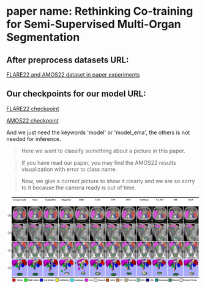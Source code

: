 # paper name: Rethinking Co-training for Semi-Supervised Multi-Organ Segmentation

## After preprocess datasets URL:
[FLARE22 and AMOS22 dataset in paper experiments](https://pan.baidu.com/s/1_1wLTEnDLPcstaCG4rLg6A?pwd=hias)

## Our checkpoints for our model URL:
[FLARE22 checkpoint](https://pan.baidu.com/s/1hRg29_Ya_yY0HwpsgYN6Dw?pwd=hias)

[AMOS22 checkpoint](https://pan.baidu.com/s/1etorr7LTEGon4CykPHz-QA?pwd=hias)

And we just need the keywords 'model' or 'model_ema', the others is not needed for inference.

> Here we want to classify something about a picture in this paper.

> If you have read our paper, you may find the AMOS22 results visualization with error to class name.

> Now, we give a correct picture to show it clearly and we are so sorry to it because the camera ready is out of time.

!["./AMOS22-results.png"](AMOS22-visualization.png "AMOS22-visualization")
